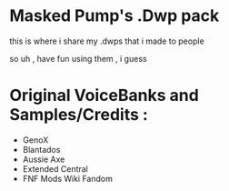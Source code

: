 # Masked Pump's .Dwp pack 

this is where i share my .dwps that i made to people 

so uh , have fun using them , i guess 

# Original VoiceBanks and Samples/Credits :
- GenoX
- Blantados
- Aussie Axe
- Extended Central
- FNF Mods Wiki Fandom
